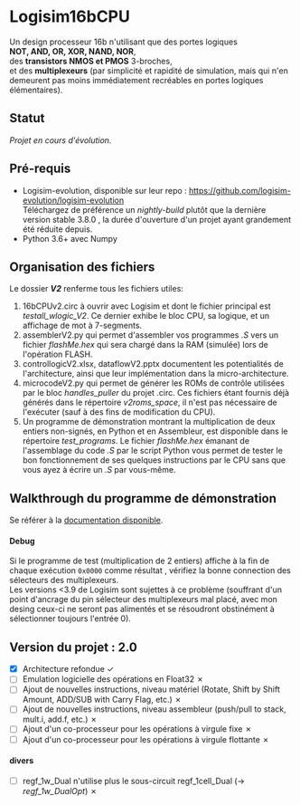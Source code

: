 # Logisim16bCPU

Un design processeur 16b n'utilisant que des portes logiques  
**NOT, AND, OR, XOR, NAND, NOR**,  
des **transistors NMOS et PMOS** 3-broches,  
et des **multiplexeurs** (par simplicité et rapidité de simulation, 
mais qui n'en demeurent pas moins immédiatement recréables en portes logiques élémentaires).

## Statut

*Projet en cours d'évolution.*

## Pré-requis

- Logisim-evolution, disponible sur leur repo : https://github.com/logisim-evolution/logisim-evolution  
Téléchargez de préférence un *nightly-build* plutôt que la dernière version stable 3.8.0  , 
la durée d'ouverture d'un projet ayant grandement été réduite depuis.
- Python 3.6+ avec Numpy


## Organisation des fichiers

Le dossier ***V2*** renferme tous les fichiers utiles:  
1. 16bCPUv2.circ à ouvrir avec Logisim et dont le fichier principal est *testall_wlogic_V2*. 
	Ce dernier exhibe le bloc CPU, sa logique, et un affichage de mot à 7-segments.
1. assemblerV2.py qui permet d'assembler vos programmes *.S* vers un fichier *flashMe.hex* 
	qui sera chargé dans la RAM (simulée) lors de l'opération FLASH.
1. controllogicV2.xlsx, dataflowV2.pptx documentent les potentialités de l'architecture, 
	ainsi que leur implémentation dans la micro-architecture.
1. microcodeV2.py qui permet de générer les ROMs de contrôle utilisées par le bloc *handles_puller* du projet .circ.
	Ces fichiers étant fournis déjà générés dans le répertoire *v2roms_space*, il n'est pas nécessaire de l'exécuter
	(sauf à des fins de modification du CPU).
1. Un programme de démonstration montrant la multiplication de deux entiers non-signés, en Python et en Assembleur,
	est disponible dans le répertoire *test_programs*. Le fichier *flashMe.hex* émanant de l'assemblage du code *.S* par le script Python
	vous permet de tester le bon fonctionnement de ses quelques instructions par le CPU 
	sans que vous ayez à écrire un *.S* par vous-même.

## Walkthrough du programme de démonstration

Se référer à la [documentation disponible](/V2/walkthrough/8b_unsigned_mult.pdf).

#### Debug
Si le programme de test (multiplication de 2 entiers) affiche à la fin de chaque exécution `0x0000` comme résultat , 
	vérifiez la bonne connection des sélecteurs des multiplexeurs.  
Les versions <3.9 de Logisim sont sujettes à ce problème
(souffrant d'un point d'ancrage du pin sélecteur des multiplexeurs mal placé, 
avec mon desing ceux-ci ne seront pas alimentés et se résoudront obstinément à sélectionner toujours l'entrée 0).

## Version du projet : 2.0

- [x] Architecture refondue  &check;
- [ ] Emulation logicielle des opérations en Float32 &cross;
- [ ] Ajout de nouvelles instructions, niveau matériel (Rotate, Shift by Shift Amount, ADD/SUB with Carry Flag, etc.) &cross;
- [ ] Ajout de nouvelles instructions, niveau assembleur (push/pull to stack, mult.i, add.f, etc.) &cross;
- [ ] Ajout d'un co-processeur pour les opérations à virgule fixe &cross;
- [ ] Ajout d'un co-processeur pour les opérations à virgule flottante &cross;

#### divers

- [ ] regf_1w_Dual n'utilise plus le sous-circuit regf_1cell_Dual (&rarr; *regf_1w_DualOpt*) &cross;